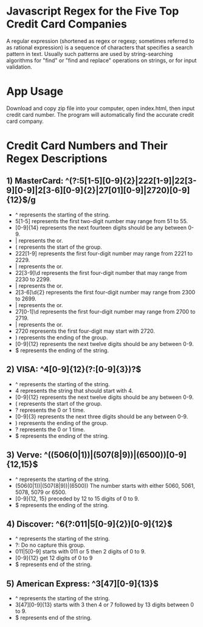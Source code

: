 # Javascript Regex for the Five Top Credit Card Companies

A regular expression (shortened as regex or regexp; sometimes referred to as rational expression) is a sequence of characters that specifies a search pattern in text. Usually such patterns are used by string-searching algorithms for "find" or "find and replace" operations on strings, or for input validation.

# App Usage
Download and copy zip file into your computer, open index.html, then input credit card number. The program will automatically find the accurate credit card company.

# Credit Card Numbers and Their Regex Descriptions

## 1) MasterCard: ^(?:5[1-5][0-9]{2}|222[1-9]|22[3-9][0-9]|2[3-6][0-9]{2}|27[01][0-9]|2720)[0-9]{12}$/g

* ^ represents the starting of the string.
* 5[1-5] represents the first two-digit number may range from 51 to 55.
* [0-9]{14} represents the next fourteen digits should be any between 0-9.
* | represents the or.
* ( represents the start of the group.
* 222[1-9] represents the first four-digit number may range from 2221 to 2229.
* | represents the or.
* 22[3-9]\\d represents the first four-digit number that may range from 2230 to 2299.
* | represents the or.
* 2[3-6]\\d{2} represents the first four-digit number may range from 2300 to 2699.
* | represents the or.
* 27[0-1]\\d represents the first four-digit number may range from 2700 to 2719.
* | represents the or.
* 2720 represents the first four-digit may start with 2720.
* ) represents the ending of the group.
* [0-9]{12} represents the next twelve digits should be any between 0-9.
* $ represents the ending of the string.


## 2) VISA: ^4[0-9]{12}(?:[0-9]{3})?$

* ^ represents the starting of the string.
* 4 represents the string that should start with 4.
* [0-9]{12} represents the next twelve digits should be any between 0-9.
* ( represents the start of the group.
* ? represents the 0 or 1 time.
* [0-9]{3} represents the next three digits should be any between 0-9.
* ) represents the ending of the group.
* ? represents the 0 or 1 time.
* $ represents the ending of the string.


## 3) Verve: ^((506(0|1))|(507(8|9))|(6500))[0-9]{12,15}$

* ^ represents the starting of the string.
* (506(0|1))|(507(8|9))|(6500)) The number starts with either 5060, 5061, 5078, 5079 or 6500.
* [0-9]{12, 15} preceded by 12 to 15 digits of 0 to 9.
* $ represents the ending of the string.


## 4) Discover: ^6(?:011|5[0-9]{2})[0-9]{12}$

* ^ represents the starting of the string.
* ?: Do no capture this group.
* 011|5[0-9] starts with 011 or 5 then 2 digits of 0 to 9.
* [0-9]{12} get 12 digits of 0 to 9
* $ represents end of the string.


## 5) American Express: ^3[47][0-9]{13}$

* ^ represents the starting of the string.
* 3[47][0-9]{13} starts with 3 then 4 or 7 followed by 13 digits between 0 to 9.
* $ represents end of the string.